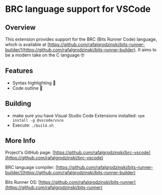 # BRC language support for VSCode

## Overview

This extension provides support for the BRC (Bits Runner Code) language, which is available at [https://github.com/rafalgrodzinski/bits-runner-builder/](https://github.com/rafalgrodzinski/bits-runner-builder). It aims to be a modern take on the C language 🤓

## Features
- Syntax highlighting 🌈
- Code outline 🌳

## Building
- make sure you have Visual Studio Code Extensions installed:
`npm install -g @vscode/vsce`
- Execute:
`./build.sh`

## More Info
Project's GitHub page:
[https://github.com/rafalgrodzinski/brc-vscode](https://github.com/rafalgrodzinski/brc-vscode)

BRC language compiler:
[https://github.com/rafalgrodzinski/bits-runner-builder/](https://github.com/rafalgrodzinski/bits-runner-builder)

Bits Runner OS:
[https://github.com/rafalgrodzinski/bits-runner](https://github.com/rafalgrodzinski/bits-runner)
